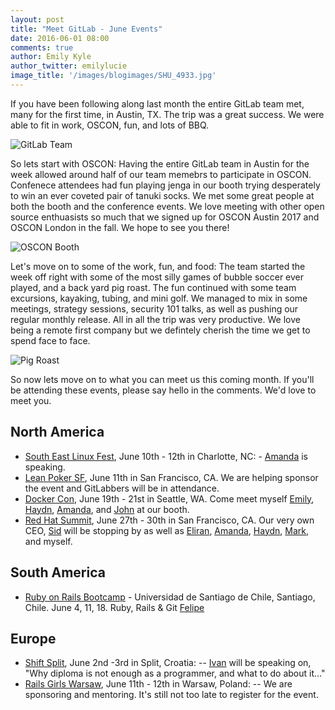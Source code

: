 ```yaml
---
layout: post
title: "Meet GitLab - June Events"
date: 2016-06-01 08:00
comments: true
author: Emily Kyle
author_twitter: emilylucie
image_title: '/images/blogimages/SHU_4933.jpg'
---
```


If you have been following along last month the entire GitLab team met, many for the first time, in Austin, TX. The trip was a great success. We were able to fit in work, OSCON, fun, and lots of BBQ. 

![GitLab Team](/images/blogimages/IMG_1592.PNG)

So lets start with OSCON: Having the entire GitLab team in Austin for the week allowed around half of our team memebrs to participate in OSCON. Confenece attendees had fun playing jenga in our booth trying desperately to win an ever coveted pair of tanuki socks. We met some great people at both the booth and the conference events. We love meeting with other open source enthuasists so much that we signed up for OSCON Austin 2017 and OSCON London in the fall. We hope to see you there!

![OSCON Booth](/images/blogimages/osconbooth.JPG)

Let's move on to some of the work, fun, and food: The team started the week off right with some of the most silly games of bubble soccer ever played, and a back yard pig roast. The fun continued with some team excursions, kayaking, tubing, and mini golf. We managed to mix in some meetings, strategy sessions, security 101 talks, as well as pushing our regular monthly release. All in all the trip was very productive. We love being a remote first company but we defintely cherish the time we get to spend face to face. 

![Pig Roast](/images/blogimages/pigroast.PNG)

So now lets move on to what you can meet us this coming month. If you'll be attending these events, please say hello in the comments.
We'd love to meet you.

<!-- more -->

## North America
- [South East Linux Fest](http://www.southeastlinuxfest.org/), June 10th - 12th in Charlotte, NC: - [Amanda] is speaking.
- [Lean Poker SF](http://www.meetup.com/Lean-Poker-San-Francisco/events/230150034/), June 11th in San Francisco, CA. We are helping sponsor the event and GitLabbers will be in attendance. 
- [Docker Con](http://2016.dockercon.com/), June 19th - 21st in Seattle, WA. Come meet myself [Emily], [Haydn], [Amanda], and [John] at our booth. 
- [Red Hat Summit](https://www.redhat.com/en/summit), June 27th - 30th in San Francisco, CA. Our very own CEO, [Sid] will be stopping by as well as [Eliran], [Amanda], [Haydn], [Mark], and myself. 

## South America

- [Ruby on Rails Bootcamp](http://rails.softwarelibrechile.cl) - Universidad de Santiago de Chile, Santiago, Chile. June 4, 11, 18. Ruby, Rails & Git [Felipe]

## Europe

- [Shift Split](http://shiftsplit.com/), June 2nd -3rd in Split, Croatia:  -- [Ivan] will be speaking on, "Why diploma is not enough as a programmer, and what to do about it..."
- [Rails Girls Warsaw](http://railsgirls.com/warsaw), June 11th - 12th in Warsaw, Poland:  -- We are sponsoring and mentoring. It's still not too late to register for the event.

[team]: https://about.gitlab.com/team/
[Amanda]: https://twitter.com/AmbassadorAwsum
[Sid]: https://twitter.com/sytses
[Felipe]: https://twitter.com/juanpintoduran
[Emily]: https://twitter.com/emilylucie
[Ivan]: https://twitter.com/inemation
[Haydn]: https://twitter.com/haydnmackay
[John]: https://twitter.com/northrup
[Eliran]: https://twitter.com/eliran_mesika
[Mark]: https://twitter.com/MarkPundsack